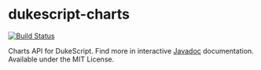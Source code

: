 # dukescript-charts
[![Build Status](https://travis-ci.org/daykin/dukescript-plotlyjs.svg?branch=master)](https://travis-ci.org/daykin/dukescript-plotlyjs)

Charts API for DukeScript. Find more in interactive [Javadoc](https://dukescript.com/javadoc/charts/)
documentation. Available under the MIT License.
